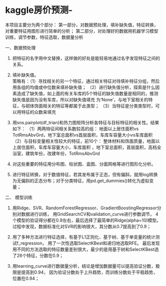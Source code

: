 # kaggle房价预测-
本项目主要分为两个部分：
第一部分，对数据预处理，填补缺失值，特征转换，对重要特征用图形进行简单的分析；
第二部分，对处理好的数据用机器学习模型训练，调节参数，特征选取，数据量分析

一、数据预处理
   1.	把特征的名字用中文替换，这样做的好处是能轻易地通过名字发现特征之间的关系。
   
   2.	填补缺失值。                                                                              
   策略有：（1）寻找相关的另一个特征，通过相关特征对待填补特征分组，然后用各组的均值或中位数来填补缺失值；
          （2）进行缺失值分析，探索是什么因素造成了缺失值，如上面的有关车库的5个特征的缺失值数量是相同的，推测缺失值是因为没有车库，所以对缺失值填充                  为‘None’，与地下室相关的特征，与砌体饰面相关的特征等都属于此类型；
          （3）当特征是分类类型时，可以用特征的众数来填充
          
   3.	用sns.pairplot(df_trian)和热力图矩阵分析各特征与目标特征的相关性。结果如下：
     （1）两两特征间相关系数较高的组：
         地面以上居住面积vs TotRmsAbvGrd，地下室总面积vs首层面积，车库车容量大小vs车库面积
     （2）与目标变量相关性较大的特征，前10个：
          整体材料和饰面质量，地面以上居住面积，车库车容量大小，车库面积 ，地下室总面积，首层面积，高档全浴室，建筑年份，改建年份，TotRmsAbvGrd

   4.	对这些重要的特征用分布图、柱状图、盒图、分面网格等进行图形化分析。

   5.	进行特征转换，对于数值特征，若其发布属于正态，但有偏斜，就用log转换为无偏斜的正态分布；对于分类特征，用pd.get_dummies()转化为虚拟变量；
                                                                                             
二、 模型训练
   1.  用Ridge、SVR、RandomForestRegressor、GradientBoostingRegressor分别对数据进行训练，
       用GridSearchCV和validation_curve进行参数调节，
       4个模型的验证得分都在0.9左右，最后选择了最简单的Ridge(alpha=10)模型。
       过程中发现，数据标准化对SVR的影响很大，其分数从0.7提高到了0.9；
       
   2.  用了多种方法进行特征选择，有基于L1正则化、基于树、基于单变量的统计测试f_regression，
       用了一次性选取SelectKBest和递归地选取RFE。
       最后发现用不同的方法选取的特征数量差别很大，最少的是用基于树和SelectKBest选了26个特征，分数在0.9；
   3.  用learning_curve进行数据量分析，结论是增加数据量可以提高验证分数，极限是提高到0.94，
       因为验证分数处于上升趋势，而训练分数处于平稳趋势，位置在0.94；

